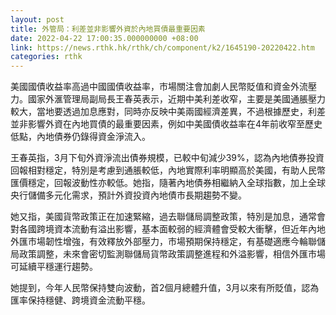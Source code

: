 ```yaml
---
layout: post
title: 外管局：利差並非影響外資於內地買債最重要因素
date: 2022-04-22 17:00:35.000000000 +08:00
link: https://news.rthk.hk/rthk/ch/component/k2/1645190-20220422.htm
categories: rthk
---
```


美國國債收益率高過中國國債收益率，市場關注會加劇人民幣貶值和資金外流壓力。國家外滙管理局副局長王春英表示，近期中美利差收窄，主要是美國通脹壓力較大，當地要透過加息應對，同時亦反映中美兩國經濟差異，不過根據歷史，利差並非影響外資在內地買債的最重要因素，例如中美國債收益率在4年前收窄至歷史低點，內地債券仍錄得資金淨流入。

王春英指，3月下旬外資淨流出債券規模，已較中旬減少39%，認為內地債券投資回報相對穩定，特別是考慮到通脹較低，內地實際利率明顯高於美國，有助人民幣匯價穩定，回報波動性亦較低。她指，隨著內地債券相繼納入全球指數，加上全球央行儲備多元化需求，預計外資投資內地債市長期趨勢不變。

她又指，美國貨幣政策正在加速緊縮，過去聯儲局調整政策，特別是加息，通常會對各國跨境資本流動有溢出影響，基本面較弱的經濟體會受較大衝擊，但近年內地外匯市場韌性增強，有效釋放外部壓力，市場預期保持穩定，有基礎適應今輪聯儲局政策調整，未來會密切監測聯儲局貨幣政策調整進程和外溢影響，相信外匯市場可延續平穩運行趨勢。

她提到，今年人民幣保持雙向波動，首2個月總體升值，3月以來有所貶值，認為匯率保持穩健、跨境資金流動平穩。
